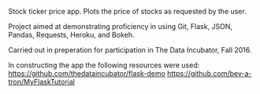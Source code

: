 Stock ticker price app. Plots the price of stocks as requested by the user.  

Project aimed at demonstrating proficiency in using  Git, Flask, JSON, Pandas,
Requests, Heroku, and Bokeh.

Carried out in preperation for participation in The Data Incubator, Fall 2016. 

In constructing the app the following resources were used:
https://github.com/thedataincubator/flask-demo
https://github.com/bev-a-tron/MyFlaskTutorial

